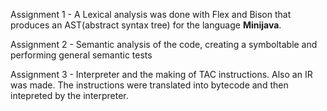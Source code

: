 Assignment 1 - A Lexical analysis was done with Flex and Bison that produces an AST(abstract syntax tree) for the language **Minijava**.

Assignment 2 - Semantic analysis of the code, creating a symboltable and performing general semantic tests

Assignment 3 - Interpreter and the making of TAC instructions. Also an IR was made. The instructions were translated into bytecode and then intepreted by the interpreter.
